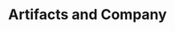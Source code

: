 ---
title: "Artifacts and Company"
url: /beach-haven/artifacts-and-company/
shop: Raumausstattung
---